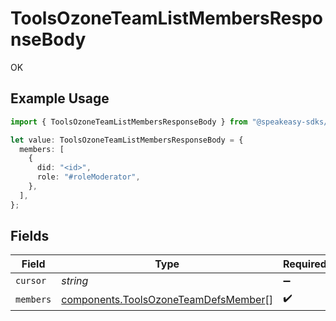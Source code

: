 # ToolsOzoneTeamListMembersResponseBody

OK

## Example Usage

```typescript
import { ToolsOzoneTeamListMembersResponseBody } from "@speakeasy-sdks/bluesky/models/operations";

let value: ToolsOzoneTeamListMembersResponseBody = {
  members: [
    {
      did: "<id>",
      role: "#roleModerator",
    },
  ],
};
```

## Fields

| Field                                                                                        | Type                                                                                         | Required                                                                                     | Description                                                                                  |
| -------------------------------------------------------------------------------------------- | -------------------------------------------------------------------------------------------- | -------------------------------------------------------------------------------------------- | -------------------------------------------------------------------------------------------- |
| `cursor`                                                                                     | *string*                                                                                     | :heavy_minus_sign:                                                                           | N/A                                                                                          |
| `members`                                                                                    | [components.ToolsOzoneTeamDefsMember](../../models/components/toolsozoneteamdefsmember.md)[] | :heavy_check_mark:                                                                           | N/A                                                                                          |